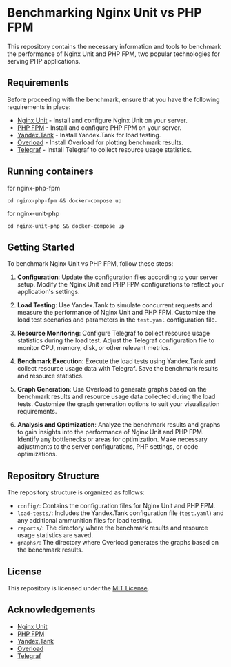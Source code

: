 # Benchmarking Nginx Unit vs PHP FPM

This repository contains the necessary information and tools to benchmark the performance of Nginx Unit and PHP FPM, two popular technologies for serving PHP applications.

## Requirements

Before proceeding with the benchmark, ensure that you have the following requirements in place:

- [Nginx Unit](https://unit.nginx.org/) - Install and configure Nginx Unit on your server.
- [PHP FPM](https://www.php.net/manual/en/install.fpm.php) - Install and configure PHP FPM on your server.
- [Yandex.Tank](https://github.com/yandex/yandex-tank) - Install Yandex.Tank for load testing.
- [Overload](https://github.com/alexei-led/overload) - Install Overload for plotting benchmark results.
- [Telegraf](https://docs.influxdata.com/telegraf/) - Install Telegraf to collect resource usage statistics.

## Running containers

for nginx-php-fpm

```
cd nginx-php-fpm && docker-compose up 
```

for nginx-unit-php

```
cd nginx-unit-php && docker-compose up
```

## Getting Started

To benchmark Nginx Unit vs PHP FPM, follow these steps:

1. **Configuration**: Update the configuration files according to your server setup. Modify the Nginx Unit and PHP FPM configurations to reflect your application's settings.

2. **Load Testing**: Use Yandex.Tank to simulate concurrent requests and measure the performance of Nginx Unit and PHP FPM. Customize the load test scenarios and parameters in the `test.yaml` configuration file.

3. **Resource Monitoring**: Configure Telegraf to collect resource usage statistics during the load test. Adjust the Telegraf configuration file to monitor CPU, memory, disk, or other relevant metrics.

4. **Benchmark Execution**: Execute the load tests using Yandex.Tank and collect resource usage data with Telegraf. Save the benchmark results and resource statistics.

5. **Graph Generation**: Use Overload to generate graphs based on the benchmark results and resource usage data collected during the load tests. Customize the graph generation options to suit your visualization requirements.

6. **Analysis and Optimization**: Analyze the benchmark results and graphs to gain insights into the performance of Nginx Unit and PHP FPM. Identify any bottlenecks or areas for optimization. Make necessary adjustments to the server configurations, PHP settings, or code optimizations.

## Repository Structure

The repository structure is organized as follows:

- `config/`: Contains the configuration files for Nginx Unit and PHP FPM.
- `load-tests/`: Includes the Yandex.Tank configuration file (`test.yaml`) and any additional ammunition files for load testing.
- `reports/`: The directory where the benchmark results and resource usage statistics are saved.
- `graphs/`: The directory where Overload generates the graphs based on the benchmark results.

## License

This repository is licensed under the [MIT License](LICENSE).

## Acknowledgements

- [Nginx Unit](https://unit.nginx.org/)
- [PHP FPM](https://www.php.net/manual/en/install.fpm.php)
- [Yandex.Tank](https://github.com/yandex/yandex-tank)
- [Overload](https://github.com/alexei-led/overload)
- [Telegraf](https://docs.influxdata.com/telegraf/)

